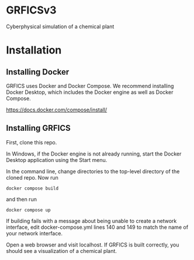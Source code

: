# GRFICSv3
Cyberphysical simulation of a chemical plant

# Installation

## Installing Docker

GRFICS uses Docker and Docker Compose. We recommend installing Docker Desktop, which includes the Docker engine as well as Docker Compose.

https://docs.docker.com/compose/install/

## Installing GRFICS
First, clone this repo.

In Windows, if the Docker engine is not already running, start the Docker Desktop application using the Start menu.

In the command line, change directories to the top-level directory of the cloned repo. Now run

```
docker compose build
```

and then run

```
docker compose up
```

If building fails with a message about being unable to create a network interface, edit docker-compose.yml lines 140 and 149 to match the name of your network interface.

Open a web browser and visit localhost. If GRFICS is built correctly, you should see a visualization of a chemical plant.
